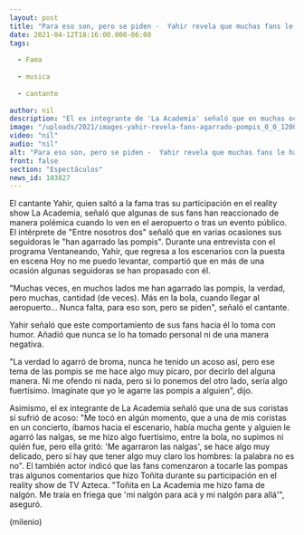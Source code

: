```yaml
---
layout: post
title: "Para eso son, pero se piden -  Yahir revela que muchas fans le han agarrado las pompis"
date: 2021-04-12T18:16:00.000-06:00
tags:
  
  - Fama
  
  - musica
  
  - cantante
  
author: nil
description: "El ex integrante de 'La Academia' señaló que en muchas ocasiones sus fans le han tocado los glúteos a su paso por el aeropuerto o tras un evento público. "
image: "/uploads/2021/images-yahir-revela-fans-agarrado-pompis_0_0_1200_747.jpg"
video: "nil"
audio: "nil"
alt: "Para eso son, pero se piden -  Yahir revela que muchas fans le han agarrado las pompis"
front: false
section: "Espectáculos"
news_id: 183827
---
```


El cantante Yahir, quien saltó a la fama tras su participación en el reality show La Academia, señaló que algunas de sus fans han reaccionado de manera polémica cuando lo ven en el aeropuerto o tras un evento público. El intérprete de "Entre nosotros dos" señaló que en varias ocasiones sus seguidoras le "han agarrado las pompis".  Durante una entrevista con el programa Ventaneando, Yahir, que regresa a los escenarios con la puesta en escena Hoy no me puedo levantar, compartió que en más de una ocasión algunas seguidoras se han propasado con él.

​"Muchas veces, en muchos lados me han agarrado las pompis, la verdad, pero muchas, cantidad (de veces). Más en la bola, cuando llegar al aeropuerto... Nunca falta, para eso son, pero se piden", señaló el cantante.  

Yahir señaló que este comportamiento de sus fans hacia él lo toma con humor. Añadió que nunca se lo ha tomado personal ni de una manera negativa.  

"La verdad lo agarró de broma, nunca he tenido un acoso así, pero ese tema de las pompis se me hace algo muy pícaro, por decirlo del alguna manera. Ni me ofendo ni nada, pero si lo ponemos del otro lado, sería algo fuertísimo. Imagínate que yo le agarre las pompis a alguien", dijo.  

Asimismo, el ex integrante de La Academia señaló que una de sus coristas sí sufrió de acoso: "Me tocó en algún momento, que a una de mis coristas en un concierto, íbamos hacia el escenario, había mucha gente y alguien le agarró las nalgas, se me hizo algo fuertísimo, entre la bola, no supimos ni quién fue, pero ella gritó: 'Me agarraron las nalgas', se hace algo muy delicado, pero sí hay que tener algo muy claro los hombres: la palabra no es no".  El también actor indicó que las fans comenzaron a tocarle las pompas tras algunos comentarios que hizo Toñita durante su participación en el reality show de TV Azteca. "Toñita en La Academia me hizo fama de nalgón. Me traía en friega que 'mi nalgón para acá y mi nalgón para allá'", aseguró. 

(milenio)